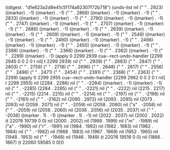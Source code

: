 
((digest . "d1e623a2d8e41c5f174a82307f72b718") (undo-list nil (" " . 2923) ((marker) . -1) ((marker) . -1) (" " . 2868) ((marker) . -1) ((marker) . -1) (" " . 2833) ((marker) . -1) ((marker) . -1) (" " . 2790) ((marker) . -1) ((marker) . -1) (" " . 2747) ((marker) . -1) ((marker) . -1) (" " . 2707) ((marker) . -1) ((marker) . -1) (" " . 2686) ((marker) . -1) ((marker) . -1) (" " . 2639) ((marker) . -1) ((marker) . -1) (" " . 2609) ((marker) . -1) ((marker) . -1) (" " . 2549) ((marker) . -1) ((marker) . -1) (" " . 2490) ((marker) . -1) ((marker) . -1) (" " . 2466) ((marker) . -1) ((marker) . -1) (" " . 2450) ((marker) . -1) ((marker) . -1) (" " . 2388) ((marker) . -1) (" " . 2366) ((marker) . -1) (" " . 2362) ((marker) . -1) (" " . 2299) ((marker) . -1) (apply 0 2299 2939 cua--rect-undo-handler [2299 2945 0 0 2 0 t nil] t 2299 2939) nil (" " . 2939) (" " . 2883) (" " . 2847) (" " . 2803) (" " . 2759) (" " . 2718) (" " . 2696) (" " . 2648) (" " . 2617) (" " . 2556) (" " . 2496) (" " . 2471) (" " . 2454) (" " . 2391) (" " . 2368) (" " . 2363) (" " . 2299) (apply 0 2299 2955 cua--rect-undo-handler [2299 2962 0 0 2 0 t nil] t 2299 2955) nil (2284 . 2286) nil ("
" . -2284) ((marker) . -1) ((marker) . -1) nil ("    " . -2285) (2284 . 2285) nil (" " . -2221) nil (" " . -2222) nil (2215 . 2217) nil ("    " . -2215) (2214 . 2215) nil ("
" . -2214) nil (" " . -2197) nil (" " . -2198) nil (" " . -2161) nil (" " . -2162) nil (2095 . 2972) nil (2093 . 2095) nil (2073 . 2093) nil (2059 . 2071) nil (" " . -2059) nil (2058 . 2060) nil ("s" . -2058) nil (" " . -2059) nil (2056 . 2060) nil (2036 . 2056) nil (2035 . 2037) nil (" " . -2036) ((marker . 1) . -1) ((marker . 1) . -1) nil (2022 . 2037) nil (2002 . 2022) (t 22076 19739 0 0) nil (2000 . 2002) nil (1989 . 1999) nil ("m" . -1989) nil ("a" . -1990) nil ("r" . -1991) nil (1984 . 1992) nil (1982 . 1983) nil (1982 . 1984) nil (" " . -1982) nil (1968 . 1983) nil (1967 . 1969) nil (1952 . 1965) nil (1948 . 1953) nil ("
" . -1948) nil (1946 . 1949) (t 22076 19516 0 0) nil (1866 . 1867) (t 22060 59585 0 0)))
